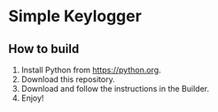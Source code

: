 # Simple Keylogger



## How to build
1. Install Python from https://python.org.
2. Download this repository.
3. Download and follow the instructions in the Builder.
4. Enjoy!
